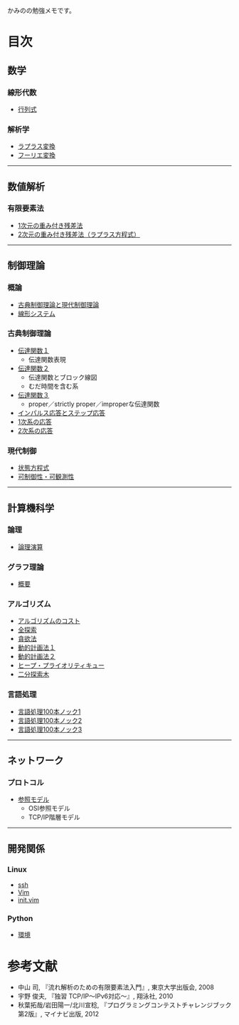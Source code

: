 かみのの勉強メモです。

# 目次

## 数学

### 線形代数
* [行列式](mathematics/linear_algebra/determinant.md)

### 解析学
* [ラプラス変換](mathematics/analysis/laplace_transform.md)
* [フーリエ変換](mathematics/analysis/fourier_transform.md)

----

## 数値解析
### 有限要素法
* [1次元の重み付き残差法](numerical_analysis/finite_element_method/1-dimention.md)
* [2次元の重み付き残差法（ラプラス方程式）](numerical_analysis/finite_element_method/laplaces_equation.md)

----

## 制御理論
### 概論
* [古典制御理論と現代制御理論](control/classical_vs_modern.md)
* [線形システム](control/linear_system.md)

### 古典制御理論
* [伝達関数１](control/classical/transfer_function1.md)
  * 伝達関数表現
* [伝達関数２](control/classical/transfer_function2.md)
  * 伝達関数とブロック線図
  * むだ時間を含む系
* [伝達関数３](control/classical/transfer_function3.md)
  * proper／strictly proper／improperな伝達関数
* [インパルス応答とステップ応答](control/classical/impulse_step_response.md)
* [1次系の応答](control/classical/first_order_system.md)
* [2次系の応答](control/classical/second_order_system.md)

### 現代制御
* [状態方程式](control/modern/state_space_equation.md)
* [可制御性・可観測性](control/modern/controllability_observability.md)

----

## 計算機科学
### 論理
* [論理演算](computer_science/logic/operation.md)

### グラフ理論
* [概要](computer_science/graph_theory/intro.md)

### アルゴリズム
* [アルゴリズムのコスト](computer_science/algorithm/execution_cost.md)
* [全探索](computer_science/algorithm/exhaustive_search.md)
* [貪欲法](computer_science/algorithm/greedy.md)
* [動的計画法１](computer_science/algorithm/dynamic_programming1.md)
* [動的計画法２](computer_science/algorithm/dynamic_programming2.md)
* [ヒープ・プライオリティキュー](computer_science/algorithm/heap.md)
* [二分探索木](computer_science/algorithm/binary_search_tree.md)

### 言語処理
* [言語処理100本ノック1](computer_science/language_processing/nlp100_1.md)
* [言語処理100本ノック2](computer_science/language_processing/nlp100_2.md)
* [言語処理100本ノック3](computer_science/language_processing/nlp100_3.md)

----

## ネットワーク
### プロトコル
* [参照モデル](network/protocol/reference_model.md)
  * OSI参照モデル
  * TCP/IP階層モデル

----

## 開発関係
### Linux
* [ssh](develop/linux/ssh.md)
* [Vim](develop/linux/vim.md)
* [init.vim](develop/linux/init_vim.md)

### Python
* [環境](develop/python/environment.md)

# 参考文献

* 中山 司, 『流れ解析のための有限要素法入門』, 東京大学出版会, 2008
* 宇野 俊夫, 『独習 TCP/IP～IPv6対応～』, 翔泳社, 2010
* 秋葉拓哉/岩田陽一/北川宣稔, 『プログラミングコンテストチャレンジブック 第2版』, マイナビ出版, 2012
